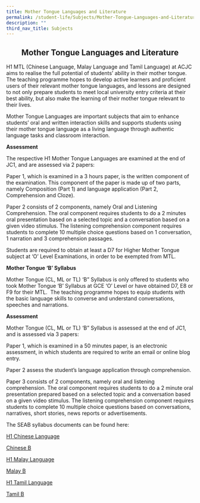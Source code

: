 ```yaml
---
title: Mother Tongue Languages and Literature
permalink: /student-life/Subjects/Mother-Tongue-Languages-and-Literature/
description: ""
third_nav_title: Subjects
---
```

## <center> Mother Tongue Languages and Literature </center>

H1 MTL (Chinese Language, Malay Language and Tamil Language) at ACJC aims to realise the full potential of students’ ability in their mother tongue. The teaching programme hopes to develop active learners and proficient users of their relevant mother tongue languages, and lessons are designed to not only prepare students to meet local university entry criteria at their best ability, but also make the learning of their mother tongue relevant to their lives.

Mother Tongue Languages are important subjects that aim to enhance students’ oral and written interaction skills and supports students using their mother tongue language as a living language through authentic language tasks and classroom interaction.

**Assessment**

The respective H1 Mother Tongue Languages are examined at the end of JC1, and are assessed via 2 papers:

Paper 1, which is examined in a 3 hours paper, is the written component of the examination. This component of the paper is made up of two parts, namely Composition (Part 1) and language application (Part 2, Comprehension and Cloze).

Paper 2 consists of 2 components, namely Oral and Listening Comprehension. The oral component requires students to do a 2 minutes oral presentation based on a selected topic and a conversation based on a given video stimulus. The listening comprehension component requires students to complete 10 multiple choice questions based on 1 conversation, 1 narration and 3 comprehension passages.

Students are required to obtain at least a D7 for Higher Mother Tongue subject at ‘O’ Level Examinations, in order to be exempted from MTL.

  

**Mother Tongue ‘B’ Syllabus**

Mother Tongue (CL, ML or TL) ‘B” Syllabus is only offered to students who took Mother Tongue ‘B’ Syllabus at GCE ‘O’ Level or have obtained D7, E8 or F9 for their MTL.  The teaching programme hopes to equip students with the basic language skills to converse and understand conversations, speeches and narrations. 

  

**Assessment**

Mother Tongue (CL, ML or TL) ‘B” Syllabus is assessed at the end of JC1, and is assessed via 3 papers:

Paper 1, which is examined in a 50 minutes paper, is an electronic assessment, in which students are required to write an email or online blog entry.

Paper 2 assess the student’s language application through comprehension.

Paper 3 consists of 2 components, namely oral and listening comprehension. The oral component requires students to do a 2 minute oral presentation prepared based on a selected topic and a conversation based on a given video stimulus. The listening comprehension component requires students to complete 10 multiple choice questions based on conversations, narratives, short stories, news reports or advertisements.

  

The SEAB syllabus documents can be found here:

[H1 Chinese Language](/files/8611_y21_sy.pdf)

[Chinese B](/files/8611_y21_sy.pdff)  
  
[H1 Malay Language](/files/8656_y21_sy.pdf)

[Malay B](/files/8613_y21_sy.pdf)  

[H1 Tamil Language](/files/8657_y21_sy.pdf)

[Tamil B](/files/8614_y21_sy.pdf)


